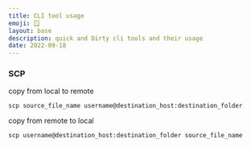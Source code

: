 ```yaml
---
title: CLI tool usage
emoji: 🪟
layout: base
description: quick and Dirty cli tools and their usage
date: 2022-09-18
---
```


### SCP

copy from local to remote
```shell
scp source_file_name username@destination_host:destination_folder
```

copy from remote to local

```shell
scp username@destination_host:destination_folder source_file_name
```